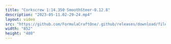 ```yaml
---
title: "Corkscrew 1:14.350 SmoothSteer-0.12.8"
description: "2023-05-11.02-29-24.mp4"
layout: video
src: "https://github.com/FormulaCraftOne/.github/releases/download/fileshare/2023-05-11.02-29-24.mp4"
width: "852"
height: "480"
---
```


